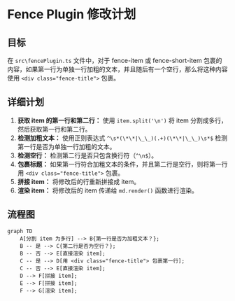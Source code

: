<!--
 * @Author: Lin Ya
 * @Date: 2025-03-22 22:51:05
 * @LastEditors: Lin Ya
 * @LastEditTime: 2025-03-22 22:51:11
 * @Description: file content
-->
# Fence Plugin 修改计划

## 目标

在 `src\fencePlugin.ts` 文件中，对于 fence-item 或 fence-short-item 包裹的内容，如果第一行为单独一行加粗的文本，并且随后有一个空行，那么将这种内容使用 `<div class="fence-title">` 包裹。

## 详细计划

1.  **获取 item 的第一行和第二行：**  使用 `item.split('\n')` 将 item 分割成多行，然后获取第一行和第二行。
2.  **检测加粗文本：**  使用正则表达式 `^\s*(\*\*|\_\_)(.+)(\*\*|\_\_)\s*$` 检测第一行是否为单独一行加粗的文本。
3.  **检测空行：**  检测第二行是否只包含换行符（`^\n$`）。
4.  **包裹标题：**  如果第一行符合加粗文本的条件，并且第二行是空行，则将第一行用 `<div class="fence-title">` 包裹。
5.  **拼接 item：**  将修改后的行重新拼接成 item。
6.  **渲染 item：**  将修改后的 item 传递给 `md.render()` 函数进行渲染。

## 流程图

```mermaid
graph TD
    A[分割 item 为多行] --> B{第一行是否为加粗文本？};
    B -- 是 --> C{第二行是否为空行？};
    B -- 否 --> E[直接渲染 item];
    C -- 是 --> D[用 <div class="fence-title"> 包裹第一行];
    C -- 否 --> E[直接渲染 item];
    D --> F[拼接 item];
    E --> F[拼接 item];
    F --> G[渲染 item];